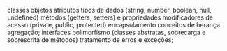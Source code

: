  classes
 objetos
 atributos
 tipos de dados (string, number, boolean, null, undefined)
 métodos (getters, setters) e propriedades
 modificadores de acesso (private, public, protected)
 encapsulamento
 conceitos de herança
 agregação;
 interfaces
 polimorfismo (classes abstratas, sobrecarga e sobrescrita de métodos)
 tratamento de erros e exceções;